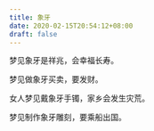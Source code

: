 ```yaml
---
title: 象牙
date: 2020-02-15T20:54:12+08:00
draft: false
---
```


梦见象牙是祥兆，会幸福长寿。



梦见做象牙买卖，要发财。



女人梦见戴象牙手镯，家乡会发生灾荒。



梦见制作象牙雕刻，要乘船出国。

